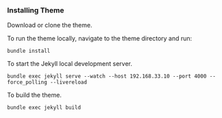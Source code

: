 ### Installing Theme

Download or clone the theme.

To run the theme locally, navigate to the theme directory and run:

```
bundle install
``` 

To start the Jekyll local development server.

```
bundle exec jekyll serve --watch --host 192.168.33.10 --port 4000 --force_polling --livereload
``` 

To build the theme.
 
```
bundle exec jekyll build
```